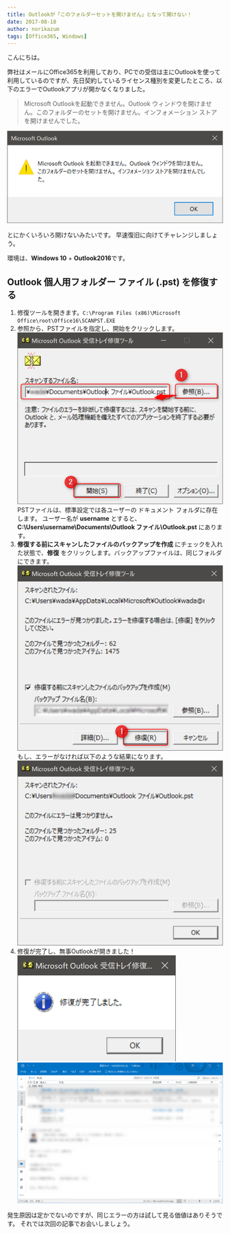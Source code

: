 ```yaml
---
title: Outlookが「このフォルダーセットを開けません」となって開けない！
date: 2017-08-18
author: norikazum
tags: [Office365, Windows]
---
```


こんにちは。

弊社はメールにOffice365を利用しており、PCでの受信は主にOutlookを使って利用しているのですが、先日契約しているライセンス種別を変更したところ、以下のエラーでOutlookアプリが開かなくなりました。

>Microsoft Outlookを起動できません。Outlook ウィンドウを開けません。このフォルダーのセットを開けません。インフォメーション ストアを開けませんでした。

![](images/fix-outlook-cant-open-1.png)

とにかくいろいろ開けないみたいです。
早速復旧に向けてチャレンジしましょう。

環境は、**Windows 10** + **Outlook2016**です。

## Outlook 個人用フォルダー ファイル (.pst) を修復する

1. 修復ツールを開きます。`C:\Program Files (x86)\Microsoft Office\root\Office16\SCANPST.EXE`
1. 参照から、PSTファイルを指定し、開始をクリックします。
![](images/fix-outlook-cant-open-2.png)
PSTファイルは、標準設定では各ユーザーの ドキュメント フォルダに存在します。
ユーザー名が **username** とすると、**C:\Users\username\Documents\Outlook ファイル\Outlook.pst** にあります。
1. **修復する前にスキャンしたファイルのバックアップを作成** にチェックを入れた状態で、**修復** をクリックします。バックアップファイルは、同じフォルダにできます。
![](images/fix-outlook-cant-open-3.png)
もし、エラーがなければ以下のような結果になります。
![](images/fix-outlook-cant-open-4.png)
1. 修復が完了し、無事Outlookが開きました！
![](images/fix-outlook-cant-open-5.png)
![](images/fix-outlook-cant-open-6.png)

発生原因は定かでないのですが、同じエラーの方は試して見る価値はありそうです。
それでは次回の記事でお会いしましょう。